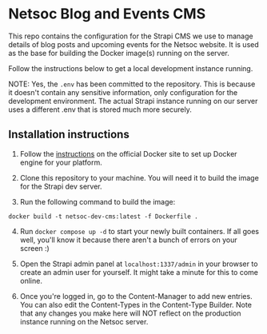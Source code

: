 # Netsoc Blog and Events CMS

This repo contains the configuration for the Strapi CMS we use to manage
details of blog posts and upcoming events for the Netsoc website. It is used
as the base for building the Docker image(s) running on the server.

Follow the instructions below to get a local development instance running.

NOTE: Yes, the `.env` has been committed to the repository. This is because it
doesn't contain any sensitive information, only configuration for the
development environment. The actual Strapi instance running on our server uses
a different .env that is stored much more securely.

## Installation instructions

1. Follow the [instructions](https://docs.docker.com/engine/install/) on the
official Docker site to set up Docker engine for your platform.

2. Clone this repository to your machine. You will need it to build the
image for the Strapi dev server.

3. Run the following command to build the image:

```
docker build -t netsoc-dev-cms:latest -f Dockerfile .
```

4. Run `docker compose up -d` to start your newly built containers. If all goes
well, you'll know it because there aren't a bunch of errors on your screen :)

5. Open the Strapi admin panel at `localhost:1337/admin` in your browser to 
create an admin user for yourself. It might take a minute for this to come
online.

7. Once you're logged in, go to the Content-Manager to add new entries. You can
also edit the Content-Types in the Content-Type Builder. Note that any changes
you make here will NOT reflect on the production instance running on the Netsoc
server.
